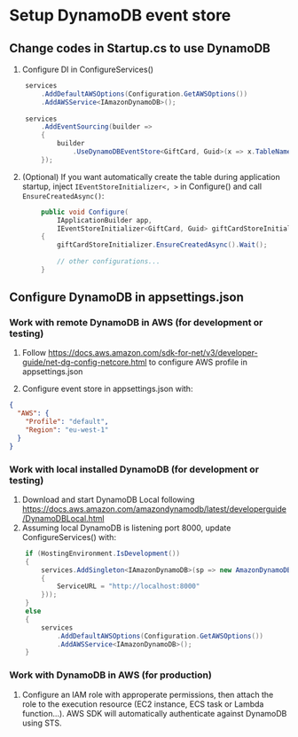 # Setup DynamoDB event store

## Change codes in Startup.cs to use DynamoDB

1. Configure DI in ConfigureServices()
```csharp
    services
        .AddDefaultAWSOptions(Configuration.GetAWSOptions())
        .AddAWSService<IAmazonDynamoDB>();
        
    services
        .AddEventSourcing(builder =>
        {
            builder
                .UseDynamoDBEventStore<GiftCard, Guid>(x => x.TableName = "GiftcardEvents");
        });
```

2. (Optional) If you want automatically create the table during application startup, inject `IEventStoreInitializer<, >` in Configure() and call `EnsureCreatedAsync()`:
```csharp
        public void Configure(
            IApplicationBuilder app,
            IEventStoreInitializer<GiftCard, Guid> giftCardStoreInitializer)
        {
            giftCardStoreInitializer.EnsureCreatedAsync().Wait();
            
            // other configurations...
        }
```

## Configure DynamoDB in appsettings.json

### Work with remote DynamoDB in AWS (for development or testing)

1. Follow https://docs.aws.amazon.com/sdk-for-net/v3/developer-guide/net-dg-config-netcore.html to configure AWS profile in appsettings.json

2. Configure event store in appsettings.json with:
```json
{
  "AWS": {
    "Profile": "default",
    "Region": "eu-west-1"
  }
}
```

### Work with local installed DynamoDB (for development or testing)

1. Download and start DynamoDB Local following https://docs.aws.amazon.com/amazondynamodb/latest/developerguide/DynamoDBLocal.html
2. Assuming local DynamoDB is listening port 8000, update ConfigureServices() with:

```csharp
    if (HostingEnvironment.IsDevelopment())
    {
        services.AddSingleton<IAmazonDynamoDB>(sp => new AmazonDynamoDBClient(new AmazonDynamoDBConfig
        {
            ServiceURL = "http://localhost:8000"
        }));
    }
    else
    {
        services
            .AddDefaultAWSOptions(Configuration.GetAWSOptions())
            .AddAWSService<IAmazonDynamoDB>();
    }
```

### Work with DynamoDB in AWS (for production)

1. Configure an IAM role with approperate permissions, then attach the role to the execution resource (EC2 instance, ECS task or Lambda function...). AWS SDK will automatically authenticate against DynamoDB using STS.
